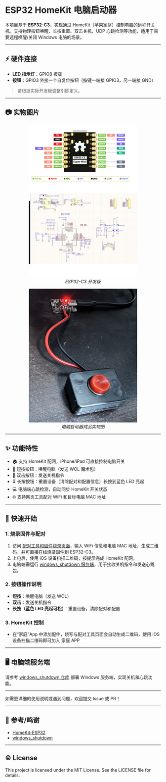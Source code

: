 # ESP32 HomeKit 电脑启动器

本项目基于 **ESP32-C3**，实现通过 HomeKit（苹果家庭）控制电脑的远程开关机。支持物理按钮唤醒、长按重置、双击关机、UDP 心跳检测等功能，适用于需要远程唤醒/关闭 Windows 电脑的场景。

---

## ⚡ 硬件连接

- **LED 指示灯**：GPIO8 板载
- **按钮**：GPIO3 外接一个自复位按钮（按键一端接 GPIO3，另一端接 GND）

> 请根据实际开发板调整引脚定义。

---

## 📷 实物图片

<p align="center">
  <img src="images/esp32C3.jpg" alt="ESP32-C3 开发板" width="350" />
  <br>
  <em>ESP32-C3 开发板</em>
</p>

<p align="center">
  <img src="images/device.jpg" alt="成品实物图" width="350" />
  <br>
  <em>电脑启动器成品实物图</em>
</p>

---

## ✨ 功能特性

- 🏠 支持 HomeKit 配网，iPhone/iPad 可直接控制电脑开关
- 🔘 短按按钮：唤醒电脑（发送 WOL 魔术包）
- 🔁 双击按钮：发送关机指令
- ⏳ 长按按钮：重置设备（清除配对和配置信息）长按到蓝色 LED 亮起
- 💻 电脑端心跳检测，自动同步 HomeKit 开关状态
- 🌐 支持网页工具配对 WiFi 和目标电脑 MAC 地址

---

## 🚀 快速开始

### 1. 烧录固件与配对

1. 访问 [配对工具和固件烧录页面](https://machetehot.github.io/c3Homekit/)，输入 WiFi 信息和电脑 MAC 地址，生成二维码，并可直接在线烧录固件到 ESP32-C3。
2. 上电后，使用 iOS 设备扫描二维码，按提示完成 HomeKit 配网。
3. 电脑端需运行 [windows_shutdown 服务端](https://github.com/macheteHot/windows_shutdown)，用于接收关机指令和发送心跳包。

### 2. 按钮操作说明

- **短按**：唤醒电脑（发送 WOL）
- **双击**：发送关机指令
- **长按（蓝色 LED 亮起可松）**：重置设备，清除配对和配置

### 3. HomeKit 控制

- 在“家庭”App 中添加配件，烧写与配对工具页面会自动生成二维码，使用 iOS 设备扫描二维码即可加入 家庭 APP

---

## 🖥️ 电脑端服务端

请参考 [windows_shutdown 仓库](https://github.com/macheteHot/windows_shutdown) 部署 Windows 服务端，实现关机和心跳功能。

---

如需更详细的使用说明或遇到问题，欢迎提交 Issue 或 PR！

---

## 🙏 参考/鸣谢

- [HomeKit-ESP32](https://github.com/espressif/esp-homekit-sdk)
- [windows_shutdown](https://github.com/macheteHot/windows_shutdown)

---

## ©️ License

This project is licensed under the MIT License. See the LICENSE file for details.
